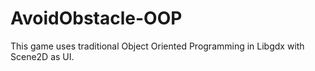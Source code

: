 # AvoidObstacle-OOP
This game uses traditional Object Oriented Programming in Libgdx with Scene2D as UI.
